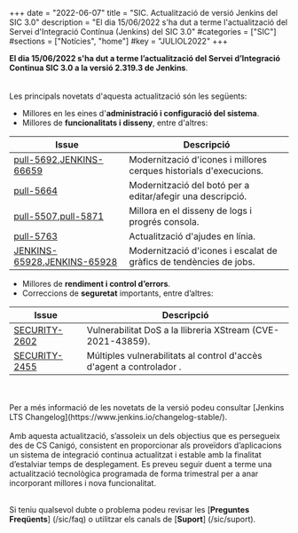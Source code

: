 +++
date        = "2022-06-07"
title       = "SIC. Actualització de versió Jenkins del SIC 3.0"
description = "El dia 15/06/2022 s'ha dut a terme l'actualització del Servei d'Integració Contínua (Jenkins) del SIC 3.0"
#categories  = ["SIC"]
#sections    = ["Notícies", "home"]
#key         = "JULIOL2022"
+++

**El dia 15/06/2022 s'ha dut a terme l’actualització del Servei d’Integració Continua SIC 3.0 a la versió 2.319.3 de Jenkins**.
<br>
<br>
<br>
Les principals novetats d'aquesta actualització són les següents:

* Millores en les eines d'**administració i configuració del sistema**.
* Millores de **funcionalitats i disseny**, entre d'altres:

|Issue|Descripció|
|-----------|----------|
|[pull-5692](https://github.com/jenkinsci/jenkins/pull/5692),[JENKINS-66659](https://issues.jenkins.io/browse/JENKINS-66659)|Modernització d'icones i millores cerques historials d'execucions.|
|[pull-5664](https://github.com/jenkinsci/jenkins/pull/5664)|Modernització del botó per a editar/afegir una descripció.|
|[pull-5507](https://github.com/jenkinsci/jenkins/pull/5507),[pull-5871](https://github.com/jenkinsci/jenkins/pull/5871)|Millora en el disseny de logs i progrés consola.|
|[pull-5763](https://github.com/jenkinsci/jenkins/pull/5763)|Actualització d'ajudes en línia.|
|[JENKINS-65928](https://issues.jenkins.io/browse/JENKINS-65928),[JENKINS-65928](https://issues.jenkins.io/browse/JENKINS-65928)|Modernització d'icones i escalat de gràfics de tendències de jobs.|

* Millores de **rendiment i control d’errors**.
* Correccions de **seguretat** importants, entre d’altres:

|Issue|Descripció|
|-----------|----------|
|[SECURITY-2602](https://www.jenkins.io/security/advisory/2022-02-09/)|Vulnerabilitat DoS a la llibreria XStream (CVE-2021-43859).|
|[SECURITY-2455](https://www.jenkins.io/security/advisory/2021-11-04/)|Múltiples vulnerabilitats al control d'accès d'agent a controlador .|

<br>
<br>
Per a més informació de les novetats de la versió podeu consultar [Jenkins LTS Changelog](https://www.jenkins.io/changelog-stable/).
<br>
<br>
Amb aquesta actualització, s’assoleix un dels objectius que es persegueix des de CS Canigó, consistent en proporcionar als
proveïdors d’aplicacions un sistema de integració continua actualitzat i estable amb la finalitat d’estalviar temps de desplegament.
Es preveu seguir duent a terme una actualització tecnològica programada de forma trimestral per a anar incorporant
millores i nova funcionalitat.
<br>
<br>

Si teniu qualsevol dubte o problema podeu revisar les [**Preguntes Freqüents**] (/sic/faq) o utilitzar els canals de [**Suport**] (/sic/suport).